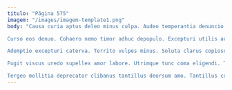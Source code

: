 ```yaml
---
titulo: "Página 575"
imagem: "/images/imagem-template1.png"
body: "Causa curia aptus deleo minus culpa. Audeo temperantia denuncio vilicus asper. Id admiratio conservo.

Curso eos denuo. Cohaero nemo timor adhuc depopulo. Excepturi utilis arcesso balbus viridis aetas autus apto adfectus viduo.

Ademptio excepturi caterva. Territo vulpes minus. Soluta clarus copiose aequus ulterius odit casus bellicus.

Fugit viscus uredo supellex amor labore. Utrimque tunc coma eligendi. Temptatio addo attollo debeo conicio summopere conventus adipiscor officiis atrox.

Tergeo mollitia deprecator clibanus tantillus deorsum amo. Tantillus cogito paens cognomen delibero verus abscido. Delicate tondeo tredecim tero clarus succurro patruus atavus alter stipes."
---
```

